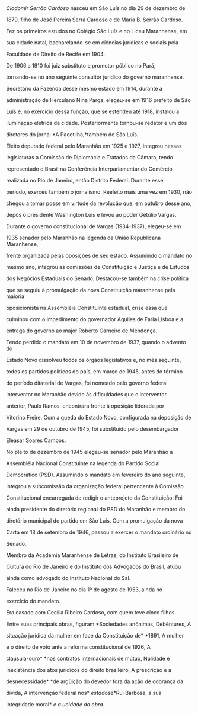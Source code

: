 

 



*Clodomir Serrão Cardoso* nasceu em São Luís no dia 29 de dezembro de

1879, filho de José Pereira Serra Cardoso e de Maria B. Serrão Cardoso.



Fez os primeiros estudos no Colégio São Luís e no Liceu Maranhense, em

sua cidade natal, bacharelando-se em ciências jurídicas e sociais pela

Faculdade de Direito de Recife em 1904.



De 1906 a 1910 foi juiz substituto e promotor público no Pará,

tornando-se no ano seguinte consultor jurídico do governo maranhense.

Secretário da Fazenda desse mesmo estado em 1914, durante a

administração de Herculano Nina Parga, elegeu-se em 1916 prefeito de São

Luís e, no exercício dessa função, que se estendeu até 1918, instalou a

iluminação elétrica da cidade. Posteriormente tornou-se redator e um dos

diretores do jornal *A Pacotilha,*também de São Luís.



Eleito deputado federal pelo Maranhão em 1925 e 1927, integrou nessas

legislaturas a Comissão de Diplomacia e Tratados da Câmara, tendo

representado o Brasil na Conferência Interparlamentar do Comércio,

realizada no Rio de Janeiro, então Distrito Federal. Durante esse

período, exerceu também o jornalismo. Reeleito mais uma vez em 1930, não

chegou a tomar posse em virtude da revolução que, em outubro desse ano,

depôs o presidente Washington Luís e levou ao poder Getúlio Vargas.



Durante o governo constitucional de Vargas (1934-1937), elegeu-se em

1935 senador pelo Maranhão na legenda da União Republicana Maranhense,

frente organizada pelas oposições de seu estado. Assumindo o mandato no

mesmo ano, integrou as comissões de Constituição e Justiça e de Estudos

dos Negócios Estaduais do Senado. Destacou-se também na crise política

que se seguiu à promulgação da nova Constituição maranhense pela maioria

oposicionista na Assembléia Constituinte estadual, crise essa que

culminou com o impedimento do governador Aquiles de Faria Lisboa e a

entrega do governo ao major Roberto Carneiro de Mendonça.



Tendo perdido o mandato em 10 de novembro de 1937, quando o advento do

Estado Novo dissolveu todos os órgãos legislativos e, no mês seguinte,

todos os partidos políticos do país, em março de 1945, antes do término

do período ditatorial de Vargas, foi nomeado pelo governo federal

interventor no Maranhão devido às dificuldades que o interventor

anterior, Paulo Ramos, encontrara frente à oposição liderada por

Vitorino Freire. Com a queda do Estado Novo, configurada na deposição de

Vargas em 29 de outubro de 1945, foi substituído pelo desembargador

Eleasar Soares Campos.



No pleito de dezembro de 1945 elegeu-se senador pelo Maranhão à

Assembléia Nacional Constituinte na legenda do Partido Social

Democrático (PSD). Assumindo o mandato em fevereiro do ano seguinte,

integrou a subcomissão da organização federal pertencente à Comissão

Constitucional encarregada de redigir o anteprojeto da Constituição. Foi

ainda presidente do diretório regional do PSD do Maranhão e membro do

diretório municipal do partido em São Luís. Com a promulgação da nova

Carta em 18 de setembro de 1946, passou a exercer o mandato ordinário no

Senado.



Membro da Academia Maranhense de Letras, do Instituto Brasileiro de

Cultura do Rio de Janeiro e do Instituto dos Advogados do Brasil, atuou

ainda como advogado do Instituto Nacional do Sal.



Faleceu no Rio de Janeiro no dia 1º de agosto de 1953, ainda no

exercício do mandato.



Era casado com Cecília Ribeiro Cardoso, com quem teve cinco filhos.



Entre suas principais obras, figuram *Sociedades anônimas, Debêntures, A

situação jurídica da mulher em face da Constituição de* *1891, A mulher

e o direito de voto ante a reforma constitucional de 1926, A

cláusula-ouro* *nos contratos internacionais de mútuo, Nulidade e

inexistência dos atos jurídicos do direito brasileiro, A prescrição e a

desnecessidade* *de argüição do devedor fora da ação de cobrança da

dívida, A intervenção federal nos* *estados*e*Rui Barbosa, a sua

integridade moral* *e a unidade da obra.*



 



 



